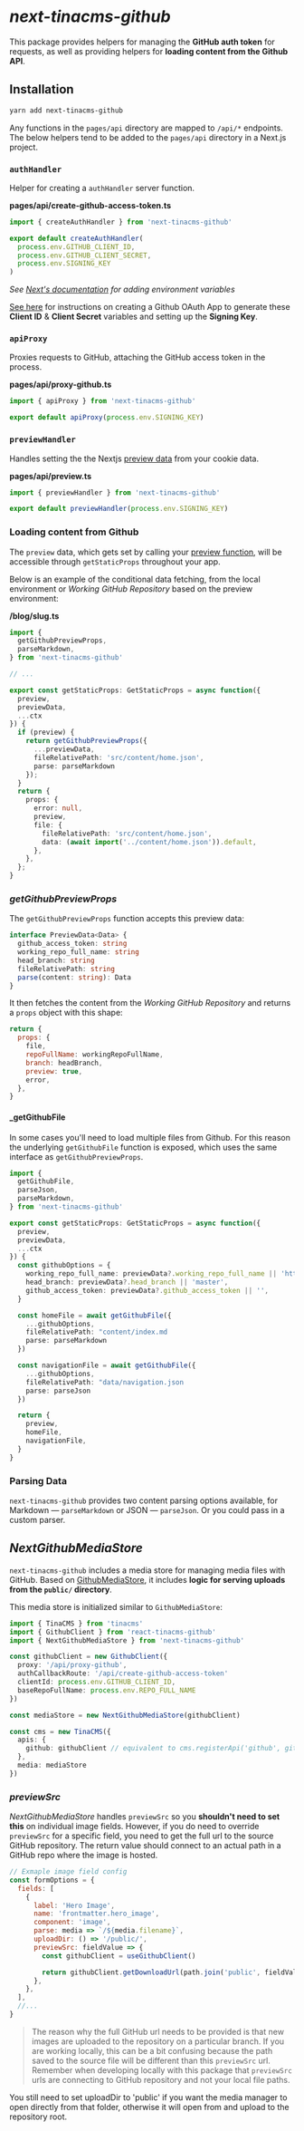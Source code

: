# _next-tinacms-github_

This package provides helpers for managing the **GitHub auth token** for requests, as well as
providing helpers for **loading content from the Github API**.

## Installation

```bash
yarn add next-tinacms-github
```

Any functions in the `pages/api` directory are mapped to `/api/*` endpoints. The below helpers tend to be added to the `pages/api` directory in a Next.js project.

### `authHandler`

Helper for creating a `authHandler` server function.

**pages/api/create-github-access-token.ts**

```js
import { createAuthHandler } from 'next-tinacms-github'

export default createAuthHandler(
  process.env.GITHUB_CLIENT_ID,
  process.env.GITHUB_CLIENT_SECRET,
  process.env.SIGNING_KEY
)
```

_See [Next's documentation](https://nextjs.org/docs/api-reference/next.config.js/environment-variables) for adding environment variables_

[See here](https://tinacms.org/guides/nextjs/github-open-authoring/github-oauth-app) for instructions on creating a Github OAuth App to generate these **Client ID** & **Client Secret** variables and setting up the **Signing Key**.

### `apiProxy`

Proxies requests to GitHub, attaching the GitHub access token in the process.

**pages/api/proxy-github.ts**

```ts
import { apiProxy } from 'next-tinacms-github'

export default apiProxy(process.env.SIGNING_KEY)
```

### `previewHandler`

Handles setting the the Nextjs [preview data](https://nextjs.org/docs/advanced-features/preview-mode) from your cookie data.

**pages/api/preview.ts**

```ts
import { previewHandler } from 'next-tinacms-github'

export default previewHandler(process.env.SIGNING_KEY)
```

### Loading content from Github

The `preview` data, which gets set by calling your [preview function](#previewhandler), will be accessible through `getStaticProps` throughout your app.

Below is an example of the conditional data fetching, from the local environment or _Working GitHub Repository_ based on the preview environment:

**/blog/slug.ts**

```ts
import {
  getGithubPreviewProps,
  parseMarkdown,
} from 'next-tinacms-github'

// ...

export const getStaticProps: GetStaticProps = async function({
  preview,
  previewData,
  ...ctx
}) {
  if (preview) {
    return getGithubPreviewProps({
      ...previewData,
      fileRelativePath: 'src/content/home.json',
      parse: parseMarkdown
    });
  }
  return {
    props: {
      error: null,
      preview,
      file: {
        fileRelativePath: 'src/content/home.json',
        data: (await import('../content/home.json')).default,
      },
    },
  };
}
```

### _getGithubPreviewProps_

The `getGithubPreviewProps` function accepts this preview data:

```ts
interface PreviewData<Data> {
  github_access_token: string
  working_repo_full_name: string
  head_branch: string
  fileRelativePath: string
  parse(content: string): Data
}
```

It then fetches the content from the _Working GitHub Repository_ and returns a `props` object with this shape:

```js
return {
  props: {
    file,
    repoFullName: workingRepoFullName,
    branch: headBranch,
    preview: true,
    error,
  },
}
```


#### _getGithubFile

In some cases you'll need to load multiple files from Github. For this reason the underlying `getGithubFile` function is exposed, which uses the same interface as `getGithubPreviewProps`.

```ts
import {
  getGithubFile,
  parseJson,
  parseMarkdown,
} from 'next-tinacms-github'

export const getStaticProps: GetStaticProps = async function({
  preview,
  previewData,
  ...ctx
}) {
  const githubOptions = {
    working_repo_full_name: previewData?.working_repo_full_name || 'https://github.com/youre/respository',
    head_branch: previewData?.head_branch || 'master',
    github_access_token: previewData?.github_access_token || '',
  }

  const homeFile = await getGithubFile({
    ...githubOptions,
    fileRelativePath: "content/index.md
    parse: parseMarkdown
  })

  const navigationFile = await getGithubFile({
    ...githubOptions,
    fileRelativePath: "data/navigation.json
    parse: parseJson
  })

  return {
    preview,
    homeFile,
    navigationFile,
  }
}
```

### Parsing Data

`next-tinacms-github` provides two content parsing options available, for Markdown — `parseMarkdown` or JSON — `parseJson`. Or you could pass in a custom parser.

## _NextGithubMediaStore_

`next-tinacms-github` includes a media store for managing media files with GitHub. Based on [GithubMediaStore](https://tinacms.org/packages/react-tinacms-github/#githubmediastore), it includes **logic for serving uploads from the `public/` directory**.

This media store is initialized similar to `GithubMediaStore`:

```ts
import { TinaCMS } from 'tinacms'
import { GithubClient } from 'react-tinacms-github'
import { NextGithubMediaStore } from 'next-tinacms-github'

const githubClient = new GithubClient({
  proxy: '/api/proxy-github',
  authCallbackRoute: '/api/create-github-access-token'
  clientId: process.env.GITHUB_CLIENT_ID,
  baseRepoFullName: process.env.REPO_FULL_NAME
})

const mediaStore = new NextGithubMediaStore(githubClient)

const cms = new TinaCMS({
  apis: {
    github: githubClient // equivalent to cms.registerApi('github', githubClient)
  },
  media: mediaStore
})

```

### _previewSrc_

_NextGithubMediaStore_ handles `previewSrc` so you **shouldn't need to set this** on individual image fields. However, if you do need to override `previewSrc` for a specific field, you need to get the full url to the source GitHub repository. The return value should connect to an actual path in a GitHub repo where the image is hosted. 

```js
// Exmaple image field config
const formOptions = {
  fields: [
    {
      label: 'Hero Image',
      name: 'frontmatter.hero_image',
      component: 'image',
      parse: media => `/${media.filename}`,
      uploadDir: () => '/public/',
      previewSrc: fieldValue => {
        const githubClient = useGithubClient()

        return githubClient.getDownloadUrl(path.join('public', fieldValue))
      },
    },
  ],
  //...
}
```

> The reason why the full GitHub url needs to be provided is that new images are uploaded to the repository on a particular branch. If you are working locally, this can be a bit confusing because the path saved to the source file will be different than this `previewSrc` url. Remember when developing locally with this package that `previewSrc` urls are connecting to GitHub repository and not your local file paths. 

You still need to set uploadDir to 'public' if you want the media manager to open directly from that folder, otherwise it will open from and upload to the repository root. 
